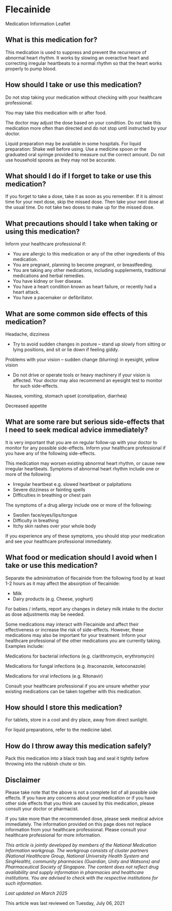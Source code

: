 # Flecainide

Medication Information Leaflet

What is this medication for?
----------------------------

This medication is used to suppress and prevent the recurrence of abnormal heart rhythm. It works by slowing an overactive heart and correcting irregular heartbeats to a normal rhythm so that the heart works properly to pump blood.

How should I take or use this medication?
-----------------------------------------

Do not stop taking your medication without checking with your healthcare professional.

You may take this medication with or after food.

The doctor may adjust the dose based on your condition. Do not take this medication more often than directed and do not stop until instructed by your doctor.

Liquid preparation may be available in some hospitals. For liquid preparation: Shake well before using. Use a medicine spoon or the graduated oral syringe provided to measure out the correct amount. Do not use household spoons as they may not be accurate.

What should I do if I forget to take or use this medication?
------------------------------------------------------------

If you forget to take a dose, take it as soon as you remember. If it is almost time for your next dose, skip the missed dose. Then take your next dose at the usual time. Do not take two doses to make up for the missed dose.

What precautions should I take when taking or using this medication?
--------------------------------------------------------------------

Inform your healthcare professional if:

* You are allergic to this medication or any of the other ingredients of this medication.
* You are pregnant, planning to become pregnant, or breastfeeding.
* You are taking any other medications, including supplements, traditional medications and herbal remedies.
* You have kidney or liver disease.
* You have a heart condition known as heart failure, or recently had a heart attack.
* You have a pacemaker or defibrillator.

What are some common side effects of this medication?
-----------------------------------------------------

Headache, dizziness

* Try to avoid sudden changes in posture – stand up slowly from sitting or lying positions, and sit or lie down if feeling giddy.

Problems with your vision – sudden change (blurring) in eyesight, yellow vision

* Do not drive or operate tools or heavy machinery if your vision is affected. Your doctor may also recommend an eyesight test to monitor for such side-effects.

Nausea, vomiting, stomach upset (constipation, diarrhea)

Decreased appetite

What are some rare but serious side-effects that I need to seek medical advice immediately?
-------------------------------------------------------------------------------------------

It is very important that you are on regular follow-up with your doctor to monitor for any possible side-effects. Inform your healthcare professional if you have any of the following side-effects.

This medication may worsen existing abnormal heart rhythm, or cause new irregular heartbeats. Symptoms of abnormal heart rhythm include one or more of the following:

* Irregular heartbeat e.g. slowed heartbeat or palpitations
* Severe dizziness or fainting spells
* Difficulties in breathing or chest pain

The symptoms of a drug allergy include one or more of the following:

* Swollen face/eyes/lips/tongue
* Difficulty in breathing
* Itchy skin rashes over your whole body

If you experience any of these symptoms, you should stop your medication and see your healthcare professional immediately.

What food or medication should I avoid when I take or use this medication?
--------------------------------------------------------------------------

Separate the administration of flecainide from the following food by at least 1-2 hours as it may affect the absorption of flecainide:

* Milk
* Dairy products (e.g. Cheese, yoghurt)

For babies / infants, report any changes in dietary milk intake to the doctor as dose adjustments may be needed.

Some medications may interact with Flecainide and affect their effectiveness or increase the risk of side-effects. However, these medications may also be important for your treatment. Inform your healthcare professional of the other medications you are currently taking. Examples include:

Medications for bacterial infections (e.g. clarithromycin, erythromycin)

Medications for fungal infections (e.g. itraconazole, ketoconazole)

Medications for viral infections (e.g. Ritonavir)

Consult your healthcare professional if you are unsure whether your existing medications can be taken together with this medication.

How should I store this medication?
-----------------------------------

For tablets, store in a cool and dry place, away from direct sunlight.

For liquid preparations, refer to the medicine label.

How do I throw away this medication safely?
-------------------------------------------

Pack this medication into a black trash bag and seal it tightly before throwing into the rubbish chute or bin.

Disclaimer
----------

Please take note that the above is not a complete list of all possible side effects. If you have any concerns about your medication or if you have other side effects that you think are caused by this medication, please consult your doctor or pharmacist.

If you take more than the recommended dose, please seek medical advice immediately. The information provided on this page does not replace information from your healthcare professional. Please consult your healthcare professional for more information.

*This article is jointly developed by members of the National Medication Information workgroup. The workgroup consists of cluster partners (National Healthcare Group, National University Health System and SingHealth), community pharmacies (Guardian, Unity and Watsons) and Pharmaceutical Society of Singapore. The content does not reflect drug availability and supply information in pharmacies and healthcare institutions. You are advised to check with the respective institutions for such information.*

*Last updated on March 2025*

This article was last reviewed on
Tuesday, July 06, 2021